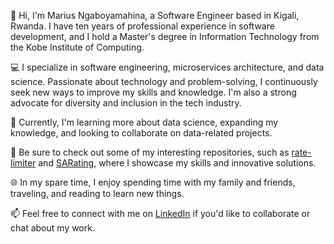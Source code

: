 👋 Hi, I'm Marius Ngaboyamahina, a Software Engineer based in Kigali, Rwanda. I have ten years of professional experience in software development, and I hold a Master's degree in Information Technology from the Kobe Institute of Computing.

💻 I specialize in software engineering, microservices architecture, and data science. Passionate about technology and problem-solving, I continuously seek new ways to improve my skills and knowledge. I'm also a strong advocate for diversity and inclusion in the tech industry.

🌱 Currently, I'm learning more about data science, expanding my knowledge, and looking to collaborate on data-related projects.

🔭 Be sure to check out some of my interesting repositories, such as [rate-limiter](https://github.com/ntezi/rate-limiter) and [SARating](https://github.com/ntezi/SARating), where I showcase my skills and innovative solutions.

🌐 In my spare time, I enjoy spending time with my family and friends, traveling, and reading to learn new things.

📫 Feel free to connect with me on [LinkedIn](https://www.linkedin.com/in/ntezi) if you'd like to collaborate or chat about my work.
